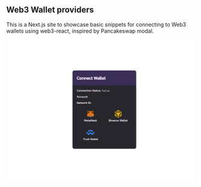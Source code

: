 ## Web3 Wallet providers

This is a Next.js site to showcase basic snippets for connecting to Web3 wallets using web3-react, inspired by Pancakeswap modal.

![picture 1](images/11c598888daf1c62858a34f3b9a3fa88218b39f0a924b26d975dda60d4bdffdb.png)  
